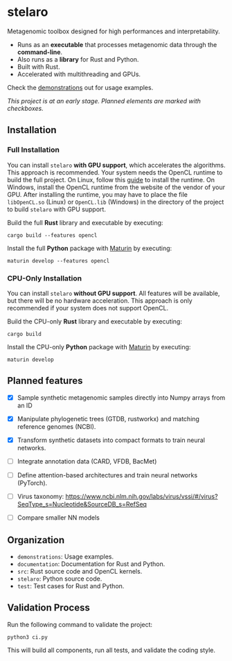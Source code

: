 # stelaro

Metagenomic toolbox designed for high performances and interpretability.

- Runs as an **executable** that processes metagenomic data through the **command-line**.
- Also runs as a **library** for Rust and Python.
- Built with Rust.
- Accelerated with multithreading and GPUs.

Check the [demonstrations](demonstrations/README.md) out for usage examples.

*This project is at an early stage. Planned elements are marked with checkboxes.*


## Installation


### Full Installation

You can install `stelaro` **with GPU support**, which accelerates the algorithms. This approach is
recommended. Your system needs the OpenCL runtime to build the full project. On Linux, follow this
[guide](https://github.com/KhronosGroup/OpenCL-Guide/blob/main/chapters/getting_started_linux.md)
to install the runtime. On Windows, install the OpenCL runtime from the website of the vendor of
your GPU. After installing the runtime, you may have to place the file `libOpenCL.so` (Linux) or
`OpenCL.lib` (Windows) in the directory of the project to build `stelaro` with GPU support.

Build the full **Rust** library and executable by executing:

```
cargo build --features opencl
```

Install the full **Python** package with [Maturin](https://pypi.org/project/maturin/0.8.2/) by
executing:

```
maturin develop --features opencl
```


### CPU-Only Installation

You can install `stelaro` **without GPU support**. All features will be available, but there will be
no hardware acceleration. This approach is only recommended if your system does not support OpenCL.

Build the CPU-only **Rust** library and executable by executing:

```
cargo build
```

Install the CPU-only **Python** package with [Maturin](https://pypi.org/project/maturin/0.8.2/) by
executing:

```
maturin develop
```


## Planned features

- [x] Sample synthetic metagenomic samples directly into Numpy arrays from an ID
- [x] Manipulate phylogenetic trees (GTDB, rustworkx) and matching reference genomes (NCBI).
- [x] Transform synthetic datasets into compact formats to train neural networks.
- [ ] Integrate annotation data (CARD, VFDB, BacMet)
- [ ] Define attention-based architectures and train neural networks (PyTorch).
- [ ] Virus taxonomy: https://www.ncbi.nlm.nih.gov/labs/virus/vssi/#/virus?SeqType_s=Nucleotide&SourceDB_s=RefSeq
- [ ] Compare smaller NN models


## Organization

- `demonstrations`: Usage examples.
- `documentation`: Documentation for Rust and Python.
- `src`: Rust source code and OpenCL kernels.
- `stelaro`: Python source code.
- `test`: Test cases for Rust and Python.


## Validation Process

Run the following command to validate the project:

```
python3 ci.py
```

This will build all components, run all tests, and validate the coding style.
